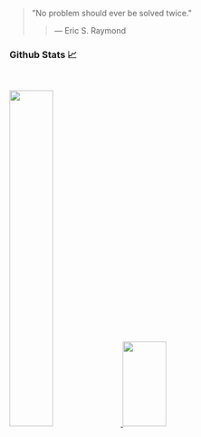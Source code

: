 > "No problem should ever be solved twice."
>
>> — Eric S. Raymond

<h3 align="left">Github Stats 📈</h3>
<br>
<p align="left">
  <a href="https://quira.sh?utm_source=widgets&utm_campaign=codelord-evans">
    <img width="39%" src="https://stats.quira.sh/codelord-evans/github?theme=dark" />
  </a>
  <img width="39%" height="150px" src="https://github-readme-streak-stats.herokuapp.com/?user=codelord-evans" />
</p>

